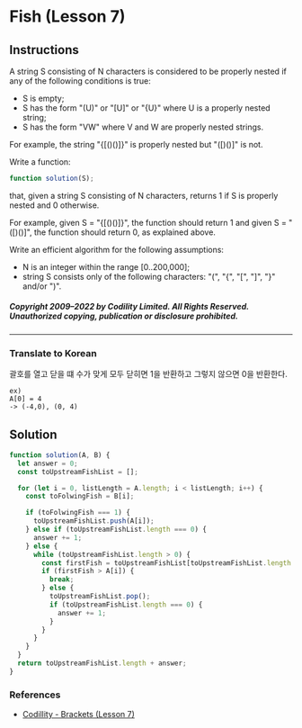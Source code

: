 # Fish (Lesson 7)

## Instructions

A string S consisting of N characters is considered to be properly nested if any of the following conditions is true:

- S is empty;
- S has the form "(U)" or "[U]" or "{U}" where U is a properly nested string;
- S has the form "VW" where V and W are properly nested strings.

For example, the string "{[()()]}" is properly nested but "([)()]" is not.

Write a function:

```js
function solution(S);
```

that, given a string S consisting of N characters, returns 1 if S is properly nested and 0 otherwise.

For example, given S = "{[()()]}", the function should return 1 and given S = "([)()]", the function should return 0, as explained above.

Write an efficient algorithm for the following assumptions:

- N is an integer within the range [0..200,000];
- string S consists only of the following characters: "(", "{", "[", "]", "}" and/or ")".

##### Copyright 2009–2022 by Codility Limited. All Rights Reserved. Unauthorized copying, publication or disclosure prohibited.

---

### Translate to Korean

괄호를 열고 닫을 떄 수가 맞게 모두 닫히면 1을 반환하고 그렇지 않으면 0을 반환한다.

```
ex)
A[0] = 4
-> (-4,0), (0, 4)
```

## Solution

```js
function solution(A, B) {
  let answer = 0;
  const toUpstreamFishList = [];

  for (let i = 0, listLength = A.length; i < listLength; i++) {
    const toFolwingFish = B[i];

    if (toFolwingFish === 1) {
      toUpstreamFishList.push(A[i]);
    } else if (toUpstreamFishList.length === 0) {
      answer += 1;
    } else {
      while (toUpstreamFishList.length > 0) {
        const firstFish = toUpstreamFishList[toUpstreamFishList.length - 1];
        if (firstFish > A[i]) {
          break;
        } else {
          toUpstreamFishList.pop();
          if (toUpstreamFishList.length === 0) {
            answer += 1;
          }
        }
      }
    }
  }
  return toUpstreamFishList.length + answer;
}
```

### References

- [Codillity - Brackets (Lesson 7)](https://app.codility.com/programmers/lessons/7-stacks_and_queues/brackets)
